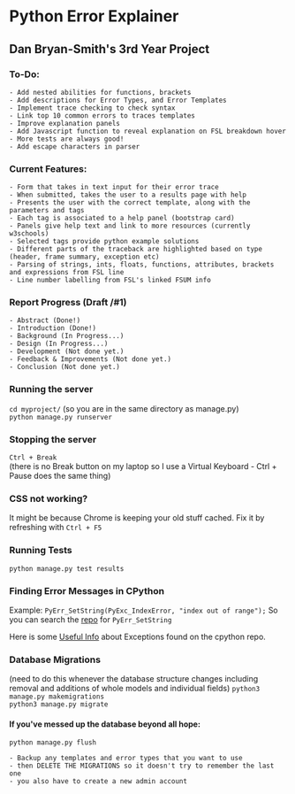 # Python Error Explainer
## Dan Bryan-Smith's 3rd Year Project

### To-Do:
    - Add nested abilities for functions, brackets
    - Add descriptions for Error Types, and Error Templates
    - Implement trace checking to check syntax
    - Link top 10 common errors to traces templates
    - Improve explanation panels
    - Add Javascript function to reveal explanation on FSL breakdown hover
    - More tests are always good!
    - Add escape characters in parser

### Current Features:
    - Form that takes in text input for their error trace
    - When submitted, takes the user to a results page with help
    - Presents the user with the correct template, along with the parameters and tags
    - Each tag is associated to a help panel (bootstrap card)
    - Panels give help text and link to more resources (currently w3schools)
    - Selected tags provide python example solutions
    - Different parts of the traceback are highlighted based on type (header, frame summary, exception etc)
    - Parsing of strings, ints, floats, functions, attributes, brackets and expressions from FSL line
    - Line number labelling from FSL's linked FSUM info

### Report Progress (Draft /#1)
    - Abstract (Done!)
    - Introduction (Done!)
    - Background (In Progress...)
    - Design (In Progress...)
    - Development (Not done yet.)
    - Feedback & Improvements (Not done yet.)
    - Conclusion (Not done yet.)

### Running the server
`cd myproject/` (so you are in the same directory as manage.py)<br>
`python manage.py runserver`

### Stopping the server
`Ctrl + Break`<br>
(there is no Break button on my laptop so I use a Virtual Keyboard - Ctrl + Pause does the same thing)

### CSS not working?
It might be because Chrome is keeping your old stuff cached. Fix it by refreshing with `Ctrl + F5`

### Running Tests
`python manage.py test results`

### Finding Error Messages in CPython
Example: `PyErr_SetString(PyExc_IndexError, "index out of range");`
So you can search the [repo](https://github.com/python/cpython) for `PyErr_SetString`

Here is some [Useful Info](https://github.com/python/cpython/blob/main/Doc/extending/extending.rst) about Exceptions found on the cpython repo.

### Database Migrations
(need to do this whenever the database structure changes including removal and additions of whole models and individual fields)
`python3 manage.py makemigrations`<br>
`python3 manage.py migrate`

#### If you've messed up the database beyond all hope:
`python manage.py flush`<br>

    - Backup any templates and error types that you want to use
    - then DELETE THE MIGRATIONS so it doesn't try to remember the last one
    - you also have to create a new admin account
